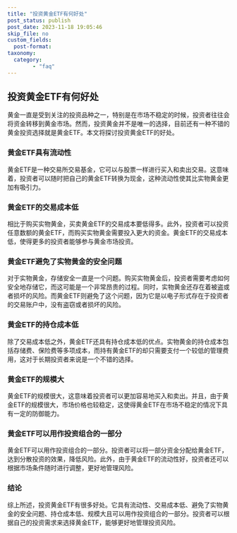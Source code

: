 ```yaml
---
title: "投资黄金ETF有何好处"
post_status: publish
post_date: 2023-11-18 19:05:46
skip_file: no
custom_fields: 
  post-format: 
taxonomy:
  category:
        - "faq"
---
```


## 投资黄金ETF有何好处

黄金一直是受到关注的投资品种之一，特别是在市场不稳定的时候，投资者往往会将资金转移到黄金市场。然而，投资黄金并不是唯一的选择，目前还有一种不错的黄金投资选择就是黄金ETF。本文将探讨投资黄金ETF的好处。

### 黄金ETF具有流动性

黄金ETF是一种交易所交易基金，它可以与股票一样进行买入和卖出交易。这意味着，投资者可以随时把自己的黄金ETF转换为现金，这种流动性使其比实物黄金更加有吸引力。

### 黄金ETF的交易成本低

相比于购买实物黄金，买卖黄金ETF的交易成本要低得多。此外，投资者可以投资任意数额的黄金ETF，而购买实物黄金需要投入更大的资金。黄金ETF的交易成本低，使得更多的投资者能够参与黄金市场投资。

### 黄金ETF避免了实物黄金的安全问题

对于实物黄金，存储安全一直是一个问题。购买实物黄金后，投资者需要考虑如何安全地存储它，而这可能是一个非常昂贵的过程。同时，实物黄金还存在着被盗或者损坏的风险。而黄金ETF则避免了这个问题，因为它是以电子形式存在于投资者的交易账户中，没有盗窃或者损坏的风险。

### 黄金ETF的持仓成本低

除了交易成本低之外，黄金ETF还具有持仓成本低的优点。实物黄金的持仓成本包括存储费、保险费等多项成本，而持有黄金ETF的却只需要支付一个较低的管理费用，这对于长期投资者来说是一个不错的选择。

### 黄金ETF的规模大

黄金ETF的规模很大，这意味着投资者可以更加容易地买入和卖出。并且，由于黄金ETF的规模很大，市场价格也较稳定，这使得黄金ETF在市场不稳定的情况下具有一定的防御能力。

### 黄金ETF可以用作投资组合的一部分

黄金ETF可以用作投资组合的一部分。投资者可以将一部分资金分配给黄金ETF，达到分散投资的效果，降低风险。此外，由于黄金ETF的流动性好，投资者还可以根据市场条件随时进行调整，更好地管理风险。

### 结论

综上所述，投资黄金ETF有很多好处。它具有流动性、交易成本低、避免了实物黄金的安全问题、持仓成本低、规模大且可以用作投资组合的一部分。投资者可以根据自己的投资需求来选择黄金ETF，能够更好地管理投资风险。
